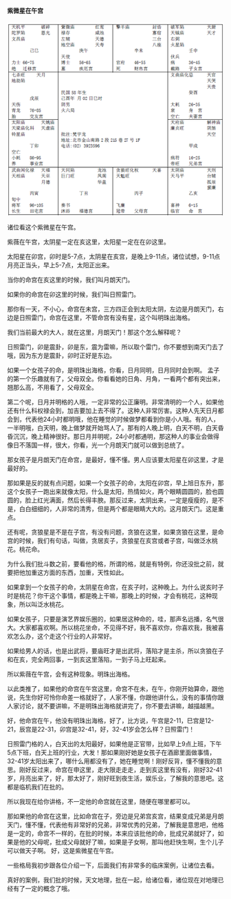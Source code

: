 
#### 紫微星在午宫

![图片](../img/午.png)

诸位看这个紫微星在午宫。
 
紫薇在午宫，太阴星一定在亥这里，太阳星一定在在卯这里。

太阳星在卯宫，卯时是5-7点，太阴星在亥宫，是晚上9-11点，诸位试想，9-11点月亮正当头，早上5-7点，太阳正出来。

当你的命宫在亥这里的时候，我们叫月朗天门。

如果你的命宫在卯这里的时候，我们叫日照雷门。

那你有一天，不小心，命宫在未宫，三方四正会到太阳太阴，左边是月朗天门，右边是日照雷门，命宫在这里，不管命宫有没有星，这个叫明珠出海格。

我们当前最大的大人，就在这里，月朗天门！那这个怎么解释呢？

日照雷门，卯是震卦，卯是东，震为雷嘛，所以取个雷门，你不要想到南天门去了哦，因为东方是震卦，卯时正好是东边。

如果一个女孩子的命，是明珠出海格，你看，日月同明，日月同时会到啊。
孟子的第一个乐趣就有了，父母双全。你看看她的日角、月角，一看两个都有突出来，翘那么高，不用看了，父母双全。

第二个呢，日月并明格的人哦，一定非常的公正廉明。非常清明的一个人，如果他还有什么科权禄会到，加吉要加上去不得了。这种人非常厉害。这种人先天日月都会到，代表他24小时都明哦，他在睡觉的时候做梦都看到你是小人哦。有的人，一半明哦，白天明，晚上做梦就开始骂人了。那有的人晚上明，白天不明，白天昏昏沉沉，晚上精神很好。那日月并明呢，24小时都通明，那这种人的事业会做得像日不落国一样，很大，你看，光一个月朗天门就可以做到总统了。

那女孩子是月朗天门在命宫，是最好，懂不懂。男人应该要太阳星在卯这里，才是最好的。

那如果是反的就有点问题，如果一个女孩子的命，太阳在卯宫，早上旭日东升，那这个女孩子一跑出来就像太阳，什么是太阳，热情如火，两个眼睛圆圆的，脸也圆圆的，脸上红光满面，然后长得丰腴。那反过来，太阴出来，一定是瘦瘦的，是不是，白白细细的，人非常的清秀，但是两个都是眼睛大大的。这月朗天门。这是重点。

还有呢，贪狼星是不是在子宫，有没有问题，贪狼在这里，如果贪狼在这里，是命宫的时候，我们有句话，叫做，贪居亥子，贪狼星在亥宫或者子宫，叫做泛水桃花。桃花命。

为什么我们批斗数之前，要看他的格，所谓的格，就是有特例，你还没批之前，就要把他加重这方面的东西，加重，天性如此。

如果拿到一个女孩子的命，太阴星在命宫，在亥子时，这种晚上。为什么说亥时子时是桃花？你干这个事情，都是晚上干嘛，那晚上的时候，才会有桃花，这种现象，所以叫泛水桃花。

如果女孩子，只要是演艺界娱乐圈的，如果居这种命的，哇，那声名远播，名气很大。大家都喜欢啊。所以桃花坐命，不见得不好，我不喜欢你，你喜欢我，我被喜欢怎么办，这个走这个行业的人非常好。

如果给男人的话，也是出武将，要庙旺才是出武将，落陷才是主杀，所以贪狼在子和在亥，完全两回事，一到亥这里落陷，一到子马上旺起来。

所以紫薇在午宫，会有这种现象。明珠出海格。

以此类推了，如果他的命宫在午宫这里，命宫不在未，在午，你刚开始算命，跟他说，先生你好可怜你命差一格就好了，人家不懂，你跟他讲什么，没有的事情你跟人家讨论，就不要讲嘛，不是明珠出海格就讲完了，你不要去讲嘛，越描越黑。

好，他命宫在午，他没有明珠出海格，好了，比方说，午宫是2-11，巳宫是12-21，辰宫是22-31，卯宫是32-41，好，32-41岁会怎么样？日照雷门！

日照雷门格的人，白天出的太阳最好，如果他是正官带，比如早上9点上班，下午5点下班，白天上班的行业，大发！那如果刚好她是女孩子在酒廊里面做事情，32-41岁太阳出来了，哪什么用都没有了，她在睡觉啊！刚好反背，懂不懂我的意思。刚好反过来，命宫在申这里，走大限走走走，走到亥这里有没有，刚好32-41岁，月亮出来了，好，那太好了，刚好旺到夜生活，娱乐业，了解我的意思吧。这都是临机我们在批的。

所以我现在给你讲格，不一定他的命宫就在这里，随便在哪里都可以。

那如果他的命宫在这里，比如命宫在子，旁边是兄弟宫亥宫，结果变成兄弟是月朗天门，懂不懂，代表他有非常好的兄弟，非常优秀的兄弟，了解我是意思吧，他格是一定的，命宫不一样的，在批的时候，本来应该批他的命，批成兄弟就好了，如果是他的父母呢，批成父母就好了嘛，如果是子女啊，那叫他赶快生啊，生个儿子可以做天子啊。
好，这是紫微星在午宫。

一些格局我初步跟各位介绍一下，后面我们有非常多的临床案例，让诸位去看。

真好的案例，我们批的时候，天文地理，批在一起，给诸位看，诸位现在对地理已经有了一定的概念了哦。
